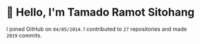 # :wave: Hello, I'm Tamado Ramot Sitohang

I joined GitHub on `04/05/2014`. I contributed to `27` repositories and made `2019` commits.
